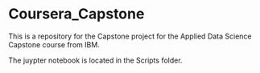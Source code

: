 # Coursera_Capstone
This is a repository for the Capstone project for the Applied Data Science Capstone course from IBM.

The juypter notebook is located in the Scripts folder.
